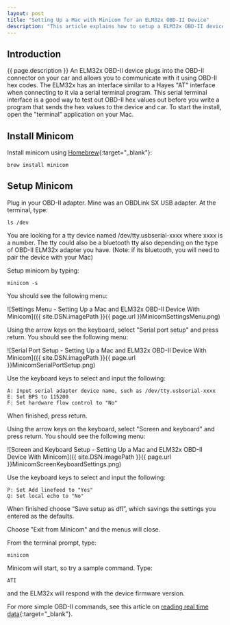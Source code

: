 ```yaml
---
layout: post
title: "Setting Up a Mac with Minicom for an ELM32x OBD-II Device"
description: "This article explains how to setup a ELM32x OBD-II device with minicom on an Apple Macintosh."
---
```


Introduction
------------
{{ page.description }} An ELM32x OBD-II device plugs into the OBD-II connector on your car and allows you to communicate with it using OBD-II hex codes.
The ELM32x has an interface similar to a Hayes "AT" interface when connecting to it via a serial terminal program.
This serial terminal interface is a good way to test out OBD-II hex values out before you write a program that sends the hex values to the device and car.
To start the install, open the "terminal" application on your Mac.

Install Minicom
---------------

Install minicom using [Homebrew](http://brew.sh/){:target="_blank"}:

    brew install minicom

Setup Minicom
-------------

Plug in your OBD-II adapter. Mine was an OBDLink SX USB adapter. At the terminal, type:

    ls /dev

You are looking for a tty device named /dev/tty.usbserial-xxxx where xxxx is a number. The tty could also be a bluetooth tty also 
depending on the type of OBD-II ELM32x adapter you have. (Note: if its bluetooth, you will need to pair the device with your Mac)

Setup minicom by typing:

    minicom -s

You should see the following menu:

![Settings Menu - Setting Up a Mac and ELM32x OBD-II Device With Minicom]({{ site.DSN.imagePath }}{{ page.url }}MinicomSettingsMenu.png)

Using the arrow keys on the keyboard, select "Serial port setup" and press return. You should see the following menu:

![Serial Port Setup - Setting Up a Mac and ELM32x OBD-II Device With Minicom]({{ site.DSN.imagePath }}{{ page.url }}MinicomSerialPortSetup.png)

Use the keyboard keys to select and input the following:

    A: Input serial adapter device name, such as /dev/tty.usbserial-xxxx
    E: Set BPS to 115200
    F: Set hardware flow control to "No"

When finished, press return.

Using the arrow keys on the keyboard, select "Screen and keyboard" and press return. You should see the following menu:

![Screen and Keyboard Setup - Setting Up a Mac and ELM32x OBD-II Device With Minicom]({{ site.DSN.imagePath }}{{ page.url }}MinicomScreenKeyboardSettings.png)

Use the keyboard keys to select and input the following:

    P: Set Add linefeed to "Yes"
    Q: Set local echo to "No"

When finished choose “Save setup as dfl”, which savings the settings you entered as the defaults.

Choose "Exit from Minicom" and the menus will close.

From the terminal prompt, type:

    minicom

Minicom will start, so try a sample command. Type:

    ATI

and the ELM32x will respond with the device firmware version.

For more simple OBD-II commands, see this article on [reading real time data](http://www.obdsol.com/knowledgebase/obd-software-development/reading-real-time-data/){:target="_blank"}.

